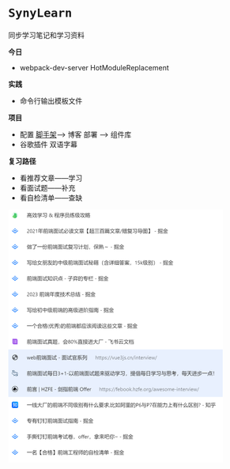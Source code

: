 # `SynyLearn`
同步学习笔记和学习资料

**今日**

- webpack-dev-server  HotModuleReplacement

**实践**

- 命令行输出模板文件

**项目**

- 配置  [脚手架](https://auth0.com/blog/how-to-configure-create-react-app/)--> 博客 部署 --> 组件库
- 谷歌插件 双语字幕

**复习路径**

- 看推荐文章——学习
- 看面试题——补充
- 看自检清单——查缺

<img src="note/assets/image-20240117102907065.png" alt="image-20240117102907065" style="zoom:50%;" />



  

  



